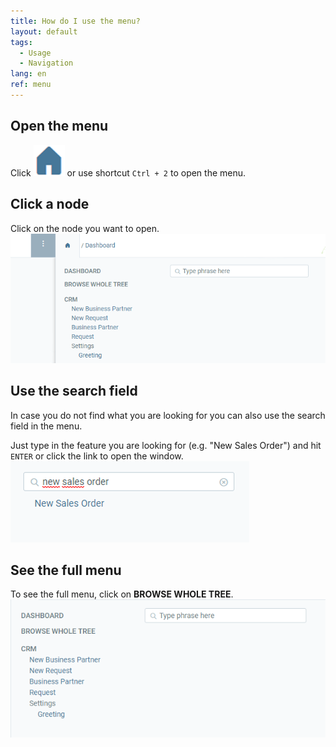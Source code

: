 ```yaml
---
title: How do I use the menu?
layout: default
tags:
  - Usage
  - Navigation
lang: en
ref: menu
---
```


## Open the menu
Click ![](assets/Menu_House_WebUI.png) or use shortcut `Ctrl + 2` to open the menu.

## Click a node
Click on the node you want to open.<br>
![](assets/Workflow_Auftrag_Bis_Rechnung_WebUI-19ab1.png)


## Use the search field

In case you do not find what you are looking for you can also use the search field in the menu.

Just type in the feature you are looking for (e.g. "New Sales Order") and hit `ENTER` or click the link to open the window.<br>
![](assets/SearchBar_WebUI.png)

## See the full menu

To see the full menu, click on **BROWSE WHOLE TREE**.<br>
 ![](assets/Menu_WebUI-b7f58.png)
